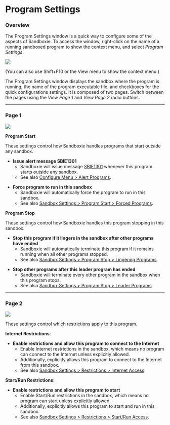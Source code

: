 # Program Settings

### Overview

The Program Settings window is a quick way to configure some of the aspects of Sandboxie. To access the window, right-click on the name of a running sandboxed program to show the context menu, and select _Program Settings_:

![](https://xanasoft.com/wp-content/uploads/2020/10/ProgramSettingsContextMenu.png)

(You can also use Shift+F10 or the View menu to show the context menu.)

The Program Settings window displays the sandbox where the program is running, the name of the program executable file, and checkboxes for the quick configurations settings. It is composed of two pages. Switch between the pages using the _View Page 1_ and _View Page 2_ radio buttons.

* * *

### Page 1

![](https://xanasoft.com/wp-content/uploads/2020/10/ProgramSettingsPage1.png)

**Program Start**

These settings control how Sandboxie handles programs that start outside any sandbox.

<a name="alert" id="alert"></a>

*   **Issue alert message SBIE1301**
    *   Sandboxie will issue message [SBIE1301](SBIE1301) whenever this program starts outside any sandbox.
    *   See also [Configure Menu > Alert Programs](ConfigureMenu#alert).

<a name="force" id="force"></a>

*   **Force program to run in this sandbox**
    *   Sandboxie will automatically force the program to run in this sandbox.
    *   See also [Sandbox Settings > Program Start > Forced Programs](ProgramStartSettings#program).

**Program Stop**

These settings control how Sandboxie handles this program stopping in this sandbox.

<a name="linger" id="linger"></a>

*   **Stop this program if it lingers in the sandbox after other programs have ended**
    *   Sandboxie will automatically terminate this program if it remains running when all other programs stopped.
    *   See also [Sandbox Settings > Program Stop > Lingering Programs](ProgramStopSettings#linger).

<a name="leader" id="leader"></a>

*   **Stop other programs after this leader program has ended**
    *   Sandboxie will terminate every other program in the sandbox when this program stops.
    *   See also [Sandbox Settings > Program Stop > Leader Programs](ProgramStopSettings#leader).

* * *

### Page 2

![](https://xanasoft.com/wp-content/uploads/2020/10/ProgramSettingsPage2.png)

These settings control which restrictions apply to this program.

**Internet Restrictions**:

<a name="internet" id="internet"></a>

*   **Enable restrictions and allow this program to connect to the Internet**
    *   Enable Internet restrictions in the sandbox, which means no program can connect to the Internet unless explicitly allowed.
    *   Additionally, explicitly allows this program to connect to the Internet from this sandbox.
    *   See also [Sandbox Settings > Restrictions > Internet Access](RestrictionsSettings#internet).

**Start/Run Restrictions**:

<a name="startrun" id="startrun"></a>

*   **Enable restrictions and allow this program to start**
    *   Enable Start/Run restrictions in the sandbox, which means no program can start unless explicitly allowed.
    *   Additionally, explicitly allows this program to start and run in this sandbox.
    *   See also [Sandbox Settings > Restrictions > Start/Run Access](RestrictionsSettings#startrun).
